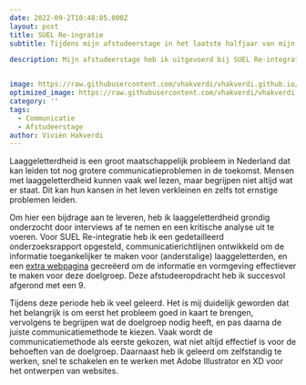 ```yaml
---
date: 2022-09-2T10:48:05.000Z
layout: post
title: SUEL Re-ingratie
subtitle: Tijdens mijn afstudeerstage in het laatste halfjaar van mijn studie aan Hogeschool Saxion heb ik me gericht op het verbeteren van de communicatie over SUEL Re-integratie voor (anderstalige) laaggeletterden. 

description: Mijn afstudeerstage heb ik uitgevoerd bij SUEL Re-integratie, waar ik me heb gericht op het toegankelijker maken van informatie voor (anderstalige) laaggeletterden.


image: https://raw.githubusercontent.com/vhakverdi/vhakverdi.github.io/master/assets/img/viv_camera_tt_stage.jpg
optimized_image: https://raw.githubusercontent.com/vhakverdi/vhakverdi.github.io/master/assets/img/viv_camera_tt_stage.jpg
category: ''
tags:
  - Communicatie
  - Afstudeerstage
author: Vivièn Hakverdi
---
```

Laaggeletterdheid is een groot maatschappelijk probleem in Nederland dat kan leiden tot nog grotere communicatieproblemen in de toekomst. Mensen met laaggeletterdheid kunnen vaak wel lezen, maar begrijpen niet altijd wat er staat. Dit kan hun kansen in het leven verkleinen en zelfs tot ernstige problemen leiden.

Om hier een bijdrage aan te leveren, heb ik laaggeletterdheid grondig onderzocht door interviews af te nemen en een kritische analyse uit te voeren. Voor SUEL Re-integratie heb ik een gedetailleerd onderzoeksrapport opgesteld, communicatierichtlijnen ontwikkeld om de informatie toegankelijker te maken voor (anderstalige) laaggeletterden, en een [extra webpagina](https://xd.adobe.com/view/f23ddd67-ceed-4384-9bd2-1da5ab90b380-a76e/?fullscreen) gecreëerd om de informatie en vormgeving effectiever te maken voor deze doelgroep. Deze afstudeeropdracht heb ik succesvol afgerond met een 9.

Tijdens deze periode heb ik veel geleerd. Het is mij duidelijk geworden dat het belangrijk is om eerst het probleem goed in kaart te brengen, vervolgens te begrijpen wat de doelgroep nodig heeft, en pas daarna de juiste communicatiemethode te kiezen. Vaak wordt de communicatiemethode als eerste gekozen, wat niet altijd effectief is voor de behoeften van de doelgroep. Daarnaast heb ik geleerd om zelfstandig te werken, snel te schakelen en te werken met Adobe Illustrator en XD voor het ontwerpen van websites.






